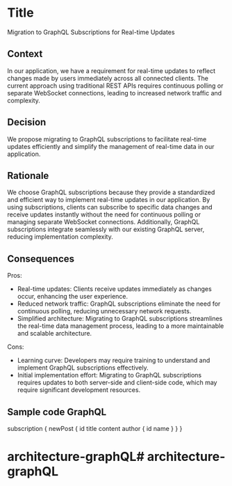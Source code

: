 # Title
Migration to GraphQL Subscriptions for Real-time Updates

## Context
In our application, we have a requirement for real-time updates to reflect changes made by users immediately across all connected clients. The current approach using traditional REST APIs requires continuous polling or separate WebSocket connections, leading to increased network traffic and complexity.

## Decision
We propose migrating to GraphQL subscriptions to facilitate real-time updates efficiently and simplify the management of real-time data in our application.

## Rationale
We choose GraphQL subscriptions because they provide a standardized and efficient way to implement real-time updates in our application. By using subscriptions, clients can subscribe to specific data changes and receive updates instantly without the need for continuous polling or managing separate WebSocket connections. Additionally, GraphQL subscriptions integrate seamlessly with our existing GraphQL server, reducing implementation complexity.

## Consequences
Pros:
- Real-time updates: Clients receive updates immediately as changes occur, enhancing the user experience.
- Reduced network traffic: GraphQL subscriptions eliminate the need for continuous polling, reducing unnecessary network requests.
- Simplified architecture: Migrating to GraphQL subscriptions streamlines the real-time data management process, leading to a more maintainable and scalable architecture.

Cons:
- Learning curve: Developers may require training to understand and implement GraphQL subscriptions effectively.
- Initial implementation effort: Migrating to GraphQL subscriptions requires updates to both server-side and client-side code, which may require significant development resources.

## Sample code GraphQL
subscription {
  newPost {
    id
    title
    content
    author {
      id
      name
    }
  }
}
# architecture-graphQL# architecture-graphQL
